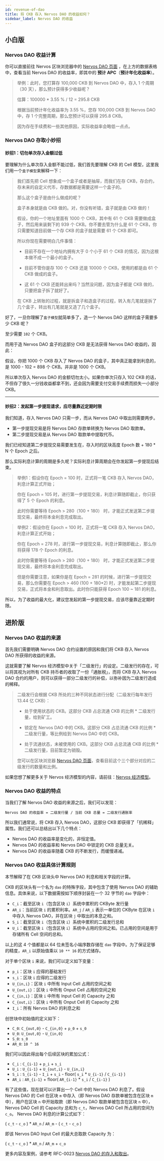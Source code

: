 ```yaml
---
id: revenue-of-dao
title: 将 CKB 存入 Nervos DAO 的收益如何？
sidebar_label: Nervos DAO 的收益
---
```


## 小白版

### Nervos DAO 收益计算

你可以直接前往 Nervos 区块浏览器中的 [Nervos DAO 页面](https://explorer.nervos.org/nervosdao) ，在上方的数据表格中，查看当前 Nervos DAO 的收益率，即其中的 **预计 APC**（**预计年化收益率**）。

> 举例：此时，您打算存 100,000 CKB 到 Nervos DAO 中，存入 1 个周期（30 天），那么预计获得多少收益呢？
>
> 估算：100000 * 3.55 % / 12 = 295.8 CKB
>
> 根据当前预计年化收益率为 3.55 %，您存 100,000 CKB 到 Nervos DAO 中，存 1 个完整周期，那么您预计可以获得 295.8 CKB。
>
> 因为存在手续费和一些其他原因，实际收益率会略低一点点。

### Nervos DAO 存取小妙招

#### 妙招1：切勿单次存入金额过低

要理解为什么单次存入金额不能过低，我们首先要理解 CKB 的 Cell 模型，这里我们用一个`盒子模型`来解释一下：

> 我们首先把 Cell 想象成一个盒子或者是抽屉，而我们在存 CKB，存合约，存未来的自定义代币，存数据都是需要这样一个盒子的。
>
> 那么这个盒子是由什么做成的呢？
>
> 盒子本身就是由 CKB 做的。对，你没有听错，盒子就是由 CKB 做的！
>
> 假设，你的一个地址里面有 1000 个 CKB，其中有 61 个 CKB 需要做成盒子，然后用来装剩下的 939 个 CKB。你不要去管为什么是 61 个 CKB，你只需要知道目前做一个存 CKB 的盒子就是需要 61 个 CKB 即可。
>
>所以你现在需要明白几件事情：
>
> * 目前不存在一个地址内拥有大于 0 个小于 61 个 CKB 的情况，因为这根本做不成一个最小的盒子。
>
> * 目前不管你是存 100 个 CKB 还是 10000 个 CKB，使用的都是由 61 个 CKB 做成的盒子。
>
> * 这 61 个 CKB 还能转出来吗？当然没问题，因为盒子都是 CKB 做的，只要把盒子拆了就好了。
>
> 在 CKB 上转账的过程，就是拆盒子和造盒子的过程，转入有几笔就是拆了几个盒子，转出有几笔就是又造了几个盒子。

好了，一旦你理解了`盒子模型`就简单多了，造一个 Nervos DAO 这样的盒子需要多少 CKB 呢？

至少需要 `102` 个 CKB。

而用于造 Nervos DAO 盒子的这部分 CKB 是无法获得 Nervos DAO 收益的，因此：

假设，你把 1000 个 CKB 存入了 Nervos DAO 的盒子，其中真正能拿到利息的，是 1000 - 102 = 898 个 CKB。并非是 1000 个 CKB。

所以单次存入 Nervos DAO 的金额切勿太小。如果你单次只存入 102 CKB 的话，不但存了很久一分钱收益都拿不到，还会因为需要支付交易手续费而损失一小部分 CKB。

---

#### 妙招2：发起第一步提现请求，应尽量靠近定期时限

我们知道，存入 Nervos DAO 只需一步，而从 Nervos DAO 中取出则需要两步。

* 第一步提现交易是将 Nervos DAO 存款单转换为 Nervos DAO 取款单。
* 第二步提现交易是从 Nervos DAO 取款单中提取代币。

我们已经知道第二步提现交易需要发生在，存入时的区块高度 Epoch 数 + 180 * N 个 Epoch 之后。

那么实际利息计算的周期是多久呢？实际利息计算周期会在你发起第一步提现后结束。

> 举例1：假设你在 Epoch = 100 时，正式将一笔 CKB 存入 Nervos DAO，利息计算正式开始；
>
> 你在 Epoch = 105 时，进行第一步提现交易，利息计算随即截止，你只获得了 5 个 Epoch 的利息。
>
> 此时你需要等待 Epoch > 280（100 + 180） 时，才能正式发送第二步提现交易，最终将本金利息完成取出。

> 举例2：假设你在 Epoch = 100 时，正式将一笔 CKB 存入 Nervos DAO，利息计算正式开始；
>
> 你在 Epoch = 278 时，进行第一步提现交易，利息计算随即截止，那么你将获得 178 个 Epoch 的利息。
>
> 此时你需要等待 Epoch > 280（100 + 180） 时，才能正式发送第二步提现交易，最终将本金利息完成取出。
>
> 但是你需要注意，如果你是在 Epoch = 281 的时候，进行第一步提现交易，那么你需要在 Epoch > 460 (100 + 180*2) 时，才能发起第二步提现交易，正式将本金和利息取出。此时你只能获得 Epoch 100 ~ 181 的利息。

所以，为了收益的最大化，建议您发起的第一步提现交易，应该尽量靠近定期时限。


## 进阶版

### Nervos DAO 收益的来源

首先我们需要明确 Nervos DAO 合约设置的原因和我们将 CKB 存入 Nervos DAO 所获得的收益的来源。

这就需要了解 Nervos 经济模型中关于「二级发行」的设定。二级发行的存在，可以将其视为对所有 CKB 持币者的收取了一份「通胀税」，而将 CKB 存入 Nervos DAO 合约的用户，则可以获得一部分二级发行的补偿，以弥补因为二级发行造成的稀释。

> 二级发行会根据 CKB 所处的三种不同状态进行分配（二级发行每年发行 13.44 亿 CKB）：
>
> * 处于使用状态的 CKB。这部分 CKB 占总流通 CKB 的比例 * 二级发行量，给到矿工。
>
> * 锁定在 Nervos DAO 中的 CKB。这部分 CKB 占总流通 CKB 的比例 * 二级发行量，等比例给到 Nervos DAO 中的 CKB。
>
> * 处于流通状态，未被使用的 CKB。这部分 CKB 占总流通 CKB 的比例 * 二级发行量，目前暂定为销毁。
>
> 您可以在区块浏览器 [Nervos DAO 页面](https://explorer.nervos.org/nervosdao)，查看目前这个三个部分对应的二级发行的数量和比例。


如果您想了解更多关于 Nervos 经济模型的内容，请前往：[Nervos 经济模型](../../rfcs/0015-ckb-cryptoeconomics/0015-ckb-cryptoeconomics.zh)。

### Nervos DAO 收益的特点

当我们了解 Nervos DAO 收益的来源之后，我们可以发现：

```
Nervos DAO 的收益率 = 二级发行量 / 当前 CKB 总量 = 二级发行通胀率
```

所以我们通常说，将 CKB 存入 Nervos DAO，这部分 CKB 即获得了「抗稀释」属性。我们还可以总结出以下几个特点：

* Nervos DAO 的收益率是变化的，非恒定值。
* Nervos DAO 的收益率和 Nervos DAO 中锁定的 CKB 总量无关。
* Nervos DAO 的收益率随着 CKB 的不断发行，而缓慢递减。

### Nervos DAO 收益具体计算规则


本节解释了在 CKB 区块头中 Nervos DAO 利息和相关字段的计算。

CKB 的区块头有一个名为 `dao` 的特殊字段，其中包含了使用 Nervos DAO 的辅助信息。具体来说，以下数据需按如下顺序封装在一个 32 字节的 `dao` 字段中：

* `C_i`：截至区块 `i`（包含区块 `i`）系统中累积的 CKByte 发行量
* `AR_i`：当前区块 `i` 的累积利率。`AR_j` / `AR_i` 表示一单位的 CKByte 在区块 `i` 中存入 Nervos DAO，并在区块 `j` 中取出的本息之和。
* `S_i`：截至区块 `i`（包含区块 `i`）系统中累积的二级发行总和
* `U_i`：截至区块 `i`（包含区块 `i`）系统中占用的空间之和。已占用的空间是用于存储所有 Cell 空间的总和。

以上的这 4 个值都是以 64 位未签名小端序数存储在 `dao` 字段中。为了保证足够的精度，`AR_i` 以原始值乘以 `10 ** 16` 的方式储存。

对于单个区块 `i` 来说，我们可以定义如下变量：

* `p_i`：区块 `i` 应得的基础发行
* `s_i`：区块 `i` 应得的二级发行
* `U_{in,i}`：区块 `i` 中所有 Input Cell 占用的空间之和
* `U_{out,i}`：区块 `i` 中所有 Onput Cell 占用的空间之和
* `C_{in,i}`：区块 `i` 中所有 Input Cell 的 Capacity 之和
* `C_{out,i}`：区块 `i` 中所有 Onput Cell 的 Capacity 之和
* `I_i`：所有 Nervos DAO 的利息之和

创世块中初始值的定义如下：

* `C_0`: `C_{out,0}` - `C_{in,0}` + `p_0` + `s_0`
* `U_0`: `U_{out,0}` - `U_{in,0}`
* `S_0`: `s_0`
* `AR_0`: `10 ^ 16`

我们可以因此得出每个后续区块的累加公式：

- `C_i` : `C_{i-1}` + `p_i` + `s_i`
- `U_i` : `U_{i-1}` + `U_{out,i}` - `U_{in,i}`
- `S_i` : `S_{i-1}` - `I_i` + `s_i` - floor( `s_i` * `U_{i-1}` / `C_{i-1}` )
- `AR_i` : `AR_{i-1}` + floor( `AR_{i-1}` * `s_i` / `C_{i-1}` )

有了这些值，现在就可以计算出一个 Cell 中的 Nervos DAO 利息了。假设 Nervos DAO 的 Cell 在区块 `m` 中存入（即 Nervos DAO 存款单被包含在区块 `m` 中），用户在区块 `n` 中开始取款（即 Nervos DAO 取款单被包含在区块 `n` 中），Nervos DAO Cell 的 Capacity 总和为 `c_t`，Nervos DAO Cell 所占用的空间为 `c_o`。 Nervos DAO 利息的计算公式如下：

( `c_t` - `c_o` ) * `AR_n` / `AR_m` - ( `c_t` - `c_o` )

即该 Nervos DAO Input Cell 的最大总取款 Capacity 为：

( `c_t` - `c_o` ) * `AR_n` / `AR_m` + `c_o`

更多内容及案例，请参考 RFC-0023 [Nervos DAO 的存入和取出](../../rfcs/0023-dao-deposit-withdraw/0023-dao-deposit-withdraw.zh.md)。